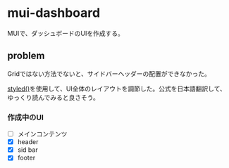 # mui-dashboard
MUIで、ダッシュボードのUIを作成する。

## problem
Gridではない方法でないと、サイドバーヘッダーの配置ができなかった。

[styled()](https://mui.com/system/styled/)を使用して、UI全体のレイアウトを調節した。公式を日本語翻訳して、ゆっくり読んでみると良さそう。

### 作成中のUI
- [ ] メインコンテンツ
- [x] header
- [x] sid bar
- [x] footer